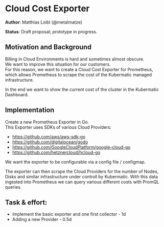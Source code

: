 # Cloud Cost Exporter

**Author**: Matthias Loibl (@metalmatze)

**Status**: Draft proposal; prototype in progress.

## Motivation and Background

Billing in Cloud Environments is hard and sometimes almost obscure.  
We want to improve this situation for our customers.  
For this reason, we want to create a Cloud Cost Exporter for Prometheus, which
allows Prometheus to scrape the cost of the Kubermatic managed infrastructure.

In the end we want to show the current cost of the cluster in the Kubermatic Dashboard.

## Implementation

Create a new Prometheus Exporter in Go.  
This Exporter uses SDKs of various Cloud Providers:

* https://github.com/aws/aws-sdk-go
* https://github.com/digitalocean/godo
* https://github.com/GoogleCloudPlatform/google-cloud-go
* https://github.com/hetznercloud/hcloud-go

We want the exporter to be configurable via a config file / configmap.

The exporter can then scrape the Cloud Providers for the number of Nodes, Disks and simliar infrastructure under controll by Kubermatic.
With this data ingested into Prometheus we can query various different costs with PromQL queries.

## Task & effort:
* Implement the basic exporter and one first collector - 1d
* Adding a new Provider - 0.5d
